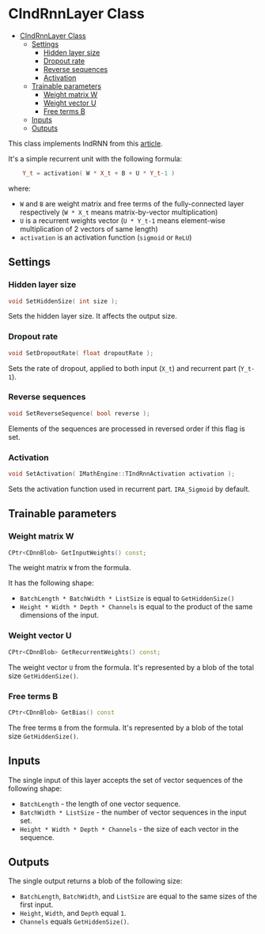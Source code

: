 # CIndRnnLayer Class

<!-- TOC -->

- [CIndRnnLayer Class](#cindrnnlayer-class)
    - [Settings](#settings)
        - [Hidden layer size](#hidden-layer-size)
        - [Dropout rate](#dropout-rate)
        - [Reverse sequences](#reverse-sequences)
        - [Activation](#activation)
    - [Trainable parameters](#trainable-parameters)
        - [Weight matrix W](#weight-matrix-w)
        - [Weight vector U](#weight-vector-u)
        - [Free terms B](#free-term-b)
    - [Inputs](#inputs)
    - [Outputs](#outputs)

<!-- /TOC -->

This class implements IndRNN from this [article](https://arxiv.org/pdf/1803.04831.pdf).

It's a simple recurrent unit with the following formula:

```c++
    Y_t = activation( W * X_t + B + U * Y_t-1 )
```

where:

- `W` and `B` are weight matrix and free terms of the fully-connected layer respectively (`W * X_t` means matrix-by-vector multiplication)
- `U` is a recurrent weights vector (`U * Y_t-1` means element-wise multiplication of 2 vectors of same length)
- `activation` is an activation function (`sigmoid` or `ReLU`)

## Settings

### Hidden layer size

```c++
void SetHiddenSize( int size );
```

Sets the hidden layer size. It affects the output size.

### Dropout rate

```c++
void SetDropoutRate( float dropoutRate );
```

Sets the rate of dropout, applied to both input (`X_t`) and recurrent part (`Y_t-1`).

### Reverse sequences

```c++
void SetReverseSequence( bool reverse );
```

Elements of the sequences are processed in reversed order if this flag is set.

### Activation

```c++
void SetActivation( IMathEngine::TIndRnnActivation activation );
```

Sets the activation function used in recurrent part. `IRA_Sigmoid` by default.

## Trainable parameters

### Weight matrix W

```c++
CPtr<CDnnBlob> GetInputWeights() const;
```

The weight matrix `W` from the formula.

It has the following shape:

- `BatchLength * BatchWidth * ListSize` is equal to `GetHiddenSize()`
- `Height * Width * Depth * Channels` is equal to the product of the same dimensions of the input.

### Weight vector U

```c++
CPtr<CDnnBlob> GetRecurrentWeights() const;
```

The weight vector `U` from the formula. It's represented by a blob of the total size `GetHiddenSize()`.

### Free terms B

```c++
CPtr<CDnnBlob> GetBias() const
```

The free terms `B` from the formula. It's represented by a blob of the total size `GetHiddenSize()`.

## Inputs

The single input of this layer accepts the set of vector sequences of the following shape:

- `BatchLength` - the length of one vector sequence.
- `BatchWidth * ListSize` - the number of vector sequences in the input set.
- `Height * Width * Depth * Channels` - the size of each vector in the sequence.

## Outputs

The single output returns a blob of the following size:

- `BatchLength`, `BatchWidth`, and `ListSize` are equal to the same sizes of the first input.
- `Height`, `Width`, and `Depth` equal `1`.
- `Channels` equals `GetHiddenSize()`.
